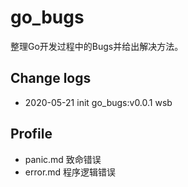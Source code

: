 # go_bugs
整理Go开发过程中的Bugs并给出解决方法。

## Change logs
- 2020-05-21 init go_bugs:v0.0.1  wsb

## Profile
- panic.md 致命错误
- error.md 程序逻辑错误
